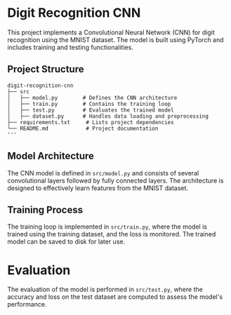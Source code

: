 # Digit Recognition CNN

This project implements a Convolutional Neural Network (CNN) for digit recognition using the MNIST dataset. The model is built using PyTorch and includes training and testing functionalities.

## Project Structure

```
digit-recognition-cnn
├── src
│   ├── model.py        # Defines the CNN architecture
│   ├── train.py        # Contains the training loop
│   ├── test.py         # Evaluates the trained model
│   ├── dataset.py      # Handles data loading and preprocessing
├── requirements.txt     # Lists project dependencies
└── README.md            # Project documentation
'''
```
## Model Architecture

The CNN model is defined in `src/model.py` and consists of several convolutional layers followed by fully connected layers. The architecture is designed to effectively learn features from the MNIST dataset.

## Training Process

The training loop is implemented in `src/train.py`, where the model is trained using the training dataset, and the loss is monitored. The trained model can be saved to disk for later use.

# Evaluation

The evaluation of the model is performed in `src/test.py`, where the accuracy and loss on the test dataset are computed to assess the model's performance.





